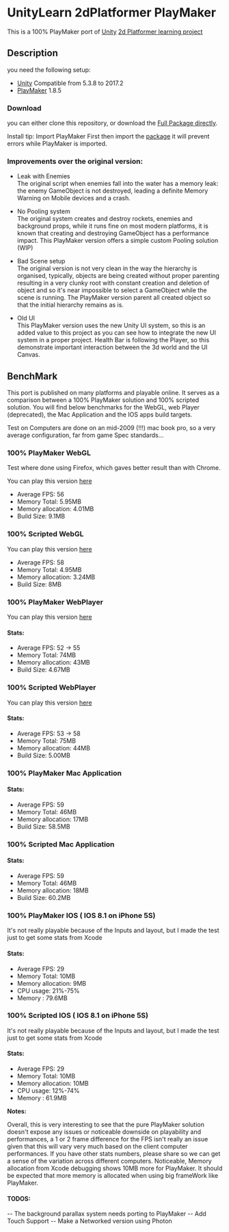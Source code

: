 # UnityLearn 2dPlatformer PlayMaker


This is a 100% PlayMaker port of [Unity](https://unity3d.com) [2d Platformer learning project](https://www.assetstore.unity3d.com/en/#!/content/11228) 


## Description

you need the following setup:

 - [Unity](https://unity3d.com) Compatible from 5.3.8 to 2017.2
 - [PlayMaker](https://www.assetstore.unity3d.com/en/#!/content/368) 1.8.5

### Download
 
 you can either clone this repository, or download the [Full Package directly](https://github.com/jeanfabre/PlayMaker--UnityLearn--2dPlatformer/blob/master/Packages/PlayMaker2dPlatformer.unitypackage).
 
Install tip: Import PlayMaker First then import the [package](https://github.com/jeanfabre/PlayMaker--UnityLearn--2dPlatformer/blob/master/Packages/PlayMaker2dPlatformer.unitypackage) it will prevent errors while PlayMaker is imported.  
 
### Improvements over the original version:
 
 - Leak with Enemies  
 The original script when enemies fall into the water has a memory leak: the enemy GameObject is not destroyed, leading a definite Memory Warning on Mobile devices and a crash.
 
 - No Pooling system  
 The original system creates and destroy rockets, enemies and background props, while it runs fine on most modern platforms, it is known that creating and destroying GameObject has a performance impact. This PlayMaker version offers a simple custom Pooling solution (WIP)
 
 - Bad Scene setup  
  The original version is not very clean in the way the hierarchy is organised, typically, objects are being created without proper parenting resulting in a very clunky root with constant creation and deletion of object and so it's near impossible to select a GameObject while the scene is running. The PlayMaker version parent all created object so that the initial hierarchy remains as is.
  
 - Old UI  
  This PlayMaker version uses the new Unity UI system, so this is an added value to this project as you can see how to integrate the new UI system in a proper project. Health Bar is following the Player, so this demonstrate important interaction between the 3d world and the UI Canvas.

## BenchMark
This port is published on many platforms and playable online. It serves as a comparison between a 100% PlayMaker solution and 100% scripted solution. You will find below benchmarks for the WebGL, web Player (deprecated), the Mac Application and the IOS apps build targets.

Test on Computers are done on an mid-2009 (!!!) mac book pro, so a very average configuration, far from game Spec standards...

### 100% PlayMaker WebGL
Test where done using Firefox, which gaves better result than with Chrome.

You can play this version [here](http://fabrejean.net/projects/PlayMaker/Platformer2D_PlayMaker/index.html)

- Average FPS: 56
- Memory Total: 5.95MB  
- Memory allocation: 4.01MB
- Build Size: 9.1MB

### 100% Scripted WebGL
You can play this version [here](http://fabrejean.net/projects/Unity/Platformer2D_Source/index.html)

- Average FPS: 58
- Memory Total: 4.95MB  
- Memory allocation: 3.24MB
- Build Size: 8MB


### 100% PlayMaker WebPlayer

You can play this version [here](http://htmlpreview.github.io/?https://github.com/jeanfabre/PlayMaker--UnityLearn--2dPlatformer/blob/master/Builds/PlayMakerVersion/PlayMakerVersion.html)

#### Stats:

- Average FPS: 52 -> 55
- Memory Total: 74MB  
- Memory allocation: 43MB
- Build Size: 4.67MB


### 100% Scripted WebPlayer

You can play this version [here](http://htmlpreview.github.io/?https://github.com/jeanfabre/PlayMaker--UnityLearn--2dPlatformer/blob/master/Builds/OriginalVersion/OriginalVersion.html)

#### Stats:

- Average FPS: 53 -> 58 
- Memory Total: 75MB  
- Memory allocation: 44MB
- Build Size: 5.00MB

### 100% PlayMaker Mac Application

#### Stats:

- Average FPS: 59
- Memory Total: 46MB  
- Memory allocation: 17MB
- Build Size: 58.5MB

### 100% Scripted Mac Application

#### Stats:

- Average FPS: 59
- Memory Total: 46MB  
- Memory allocation: 18MB
- Build Size: 60.2MB

### 100% PlayMaker IOS ( IOS 8.1 on iPhone 5S)
It's not really playable because of the Inputs and layout, but I made the test just to get some stats from Xcode

#### Stats:

- Average FPS: 29
- Memory Total: 10MB  
- Memory allocation: 9MB
- CPU usage: 21%-75%
- Memory : 79.6MB

### 100% Scripted IOS ( IOS 8.1 on iPhone 5S)
It's not really playable because of the Inputs and layout, but I made the test just to get some stats from Xcode

#### Stats:

- Average FPS: 29
- Memory Total: 10MB  
- Memory allocation: 10MB
- CPU usage: 12%-74%
- Memory : 61.9MB

**Notes:**

Overall, this is very interesting to see that the pure PlayMaker solution doesn't expose any issues or noticeable downside on playability and performances, a 1 or 2 frame difference for the FPS isn't really an issue given that this will vary very much based on the client computer performances. If you have other stats numbers, please share so we can get a sense of the variation across different computers. Noticeable, Memory allocation from Xcode debugging shows 10MB more for PlayMaker. It should be expected that more memory is allocated when using big frameWork like PlayMaker.

#### TODOS:
-- The background parallax system needs porting to PlayMaker
-- Add Touch Support
-- Make a Networked version using Photon
